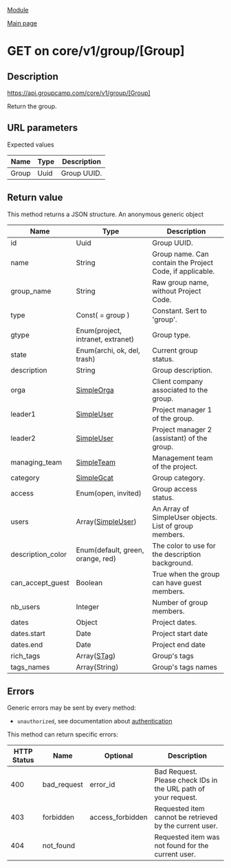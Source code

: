 
[Module](./README.md)

[Main page](../README.md)


# GET on core/v1/group/[Group]

## Description

https://api.groupcamp.com/core/v1/group/[Group]


Return the group.



## URL parameters

Expected values

Name   | Type    | Description
-------|---------|------------
Group | Uuid | Group UUID.









## Return value





  
  This method returns a JSON structure. An anonymous generic object

Name   |  Type   |  Description
-------|---------|-------------
id | Uuid | Group UUID.
name | String | Group name. Can contain the Project Code, if applicable.
group_name | String | Raw group name, without Project Code.
type | Const( = group ) | Constant. Sert to 'group'.
gtype | Enum(project, intranet, extranet) | Group type.
state | Enum(archi, ok, del, trash) | Current group status.
description | String | Group description.
orga | [SimpleOrga](../types/SimpleOrga.md) | Client company associated to the group.
leader1 | [SimpleUser](../types/SimpleUser.md) | Project manager 1 of the group.
leader2 | [SimpleUser](../types/SimpleUser.md) | Project manager 2 (assistant) of the group.
managing_team | [SimpleTeam](../types/SimpleTeam.md) | Management team of the project.
category | [SimpleGcat](../types/SimpleGcat.md) | Group category.
access | Enum(open, invited) | Group access status.
users | Array([SimpleUser](../types/SimpleUser.md)) | An Array of SimpleUser objects. List of group members.
description_color | Enum(default, green, orange, red) | The color to use for the description background.
can_accept_guest | Boolean | True when the group can have guest members.
nb_users | Integer | Number of group members.
dates | Object | Project dates.
dates.start | Date | Project start date
dates.end | Date | Project end date
rich_tags | Array([STag](../types/STag.md)) | Group's tags
tags_names | Array(String) | Group's tags names

  





## Errors

Generic errors may be sent by every method:
* `unauthorized`, see documentation about [authentication](../../Auth.md)


This method can return specific errors:

HTTP Status | Name   | Optional          | Description
------------|--------|-------------------|------------
400 | bad_request | error_id | Bad Request. Please check IDs in the URL path of your request.
403 | forbidden | access_forbidden | Requested item cannot be retrieved by the current user.
404 | not_found |  | Requested item was not found for the current user.



